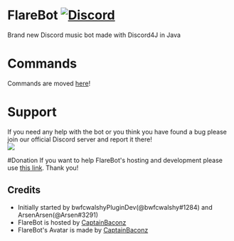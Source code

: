 # FlareBot [![Discord](https://discordapp.com/api/guilds/226785954537406464/widget.png)](https://discord.gg/TTAUGvZ)
Brand new Discord music bot made with Discord4J in Java

# Commands
Commands are moved [here](https://flarebot.stream/#commands)!

# Support
If you need any help with the bot or you think you have found a bug please join our official Discord server and report it there!  
[![](https://discordapp.com/api/guilds/226785954537406464/embed.png?style=banner1)](https://discord.gg/TTAUGvZ)

#Donation
If you want to help FlareBot's hosting and development please use [this link](https://www.paypal.me/CaptainBaconz). Thank you!

## Credits
* Initially started by bwfcwalshyPluginDev(@bwfcwalshy#1284) and ArsenArsen(@Arsen#3291)
* FlareBot is hosted by [CaptainBaconz](https://www.twitch.tv/captainbaconz)
* FlareBot's Avatar is made by [CaptainBaconz](https://www.twitch.tv/captainbaconz)
